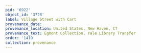 ```yaml
---
pid: '6922'
object_id: '3728'
label: Village Street with Cart
provenance_date:
provenance_location: United States, New Haven, CT
provenance_text: Egmont Collection, Yale Library Transfer
order: '1419'
collection: provenance
---
```


